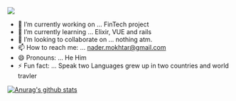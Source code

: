![](https://media.giphy.com/media/ME9ngBCHSBtg7YSk73/giphy.gif)

- 🔭 I’m currently working on ...
  FinTech project
- 🌱 I’m currently learning ...
  Elixir, VUE and rails
- 👯 I’m looking to collaborate on ...
  nothing atm.
- 📫 How to reach me: ...
  nader.mokhtar@gmail.com
- 😄 Pronouns: ...
  He Him
- ⚡ Fun fact: ...
  Speak two Languages grew up in two countries and world travler


[![Anurag's github stats](https://github-readme-stats.vercel.app/api?username=nadermokhtar&show_icons=true&theme=dracula)](https://github.com/anuraghazra/github-readme-stats)

<!--
**nadermokhtar/nadermokhtar** is a ✨ _special_ ✨ repository because its `README.md` (this file) appears on your GitHub profile.

Here are some ideas to get you started:

- 🔭 I’m currently working on ...
  Secret Project 
- 🌱 I’m currently learning ...
  Node, JAM
- 👯 I’m looking to collaborate on ...
  JAM Stack projects
- 🤔 I’m looking for help with ...
- 💬 Ask me about ...
- 📫 How to reach me: ...
- 😄 Pronouns: ...
- ⚡ Fun fact: ...
-->

